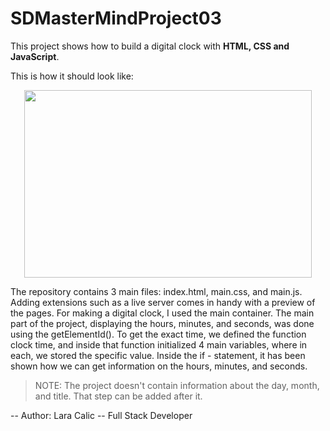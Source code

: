 # SDMasterMindProject03


This project shows how to build a digital clock with **HTML, CSS and JavaScript**. 

This is how it should look like: 
<p align="center">
  <img width="460" height="300" src="https://user-images.githubusercontent.com/81815115/216552171-2cbc632f-0c6d-4e05-ac9e-03925ab61202.png">
</p>

The repository contains 3 main files: index.html, main.css, and main.js. Adding extensions such as a live server comes in handy with a preview of the pages. For making a digital clock, I used the main container. The main part of the project, displaying the hours, minutes, and seconds, was done using the getElementId(). To get the exact time, we defined the function clock time, and inside that function initialized 4 main variables, where in each, we stored the specific value. Inside the if - statement, it has been shown how we can get information on the hours, minutes, and seconds. 

> NOTE:  The project doesn't contain information about the day, month, and title. That step can be added after it. 



-- Author: Lara Calic -- Full Stack Developer
